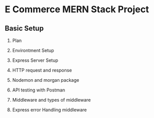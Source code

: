 # E Commerce MERN Stack Project

## Basic Setup

1. Plan

2. Environtment Setup

3. Express Server Setup

4. HTTP request and response

5. Nodemon and morgan package

6. API testing with Postman

7. Middleware and types of middleware

8. Express error Handling middleware

